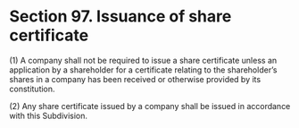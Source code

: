 # Section 97. Issuance of share certificate

\(1\) A company shall not be required to issue a share certificate unless an application by a shareholder for a certificate relating to the shareholder’s shares in a company has been received or otherwise provided by its constitution.

\(2\) Any share certificate issued by a company shall be issued in accordance with this Subdivision.


